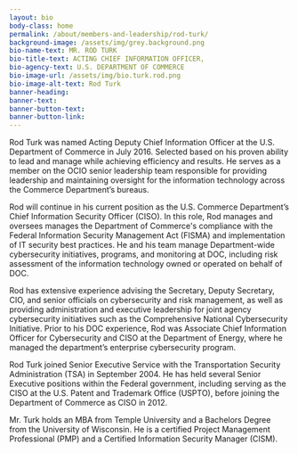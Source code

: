 ```yaml
---
layout: bio
body-class: home
permalink: /about/members-and-leadership/rod-turk/
background-image: /assets/img/grey.background.png
bio-name-text: MR. ROD TURK
bio-title-text: ACTING CHIEF INFORMATION OFFICER,
bio-agency-text: U.S. DEPARTMENT OF COMMERCE
bio-image-url: /assets/img/bio.turk.rod.png
bio-image-alt-text: Rod Turk
banner-heading: 
banner-text: 
banner-button-text: 
banner-button-link: 
---
```

Rod Turk was named Acting Deputy Chief Information Officer at the U.S. Department of Commerce in July 2016. Selected based on his proven ability to lead and manage while achieving efficiency and results. He serves as a member on the OCIO senior leadership team responsible for providing leadership and maintaining oversight for the information technology across the Commerce Department’s bureaus.

Rod will continue in his current position as the U.S. Commerce Department’s Chief Information Security Officer (CISO). In this role, Rod manages and oversees manages the Department of Commerce's compliance with the Federal Information Security Management Act (FISMA) and implementation of IT security best practices. He and his team manage Department-wide cybersecurity initiatives, programs, and monitoring at DOC, including risk assessment of the information technology owned or operated on behalf of DOC.

Rod has extensive experience advising the Secretary, Deputy Secretary, CIO, and senior officials on cybersecurity and risk management, as well as providing administration and executive leadership for joint agency cybersecurity initiatives such as the Comprehensive National Cybersecurity Initiative. Prior to his DOC experience, Rod was Associate Chief Information Officer for Cybersecurity and CISO at the Department of Energy, where he managed the department’s enterprise cybersecurity program.

Rod Turk joined Senior Executive Service with the Transportation Security Administration (TSA) in September 2004. He has held several Senior Executive positions within the Federal government, including serving as the CISO at the U.S. Patent and Trademark Office (USPTO), before joining the Department of Commerce as CISO in 2012.

Mr. Turk holds an MBA from Temple University and a Bachelors Degree from the University of Wisconsin. He is a certified Project Management Professional (PMP) and a Certified Information Security Manager (CISM).
